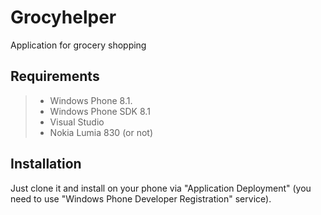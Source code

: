 # Grocyhelper 
Application for grocery shopping
## Requirements
> - Windows Phone 8.1.
> - Windows Phone SDK 8.1
> - Visual Studio
> - Nokia Lumia 830 (or not)
## Installation
Just clone it and install on your phone via "Application Deployment" (you need to use "Windows Phone Developer Registration" service).
